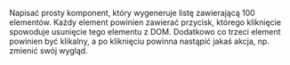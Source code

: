 Napisać prosty komponent, który wygeneruje listę zawierającą 100 elementów. Każdy element powinien zawierać przycisk, którego kliknięcie spowoduje usunięcie tego elementu z DOM. Dodatkowo co trzeci element powinien być klikalny, a po kliknięciu powinna nastąpić jakaś akcja, np. zmienić swój wygląd.

